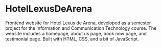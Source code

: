 # HotelLexusDeArena
Frontend website for Hotel Lexus de Arena, developed as a semester project for the Information and Communication Technology course. The website includes a homepage, about us page, book now page, and testimonial page. Built with HTML, CSS, and a bit of JavaScript.
